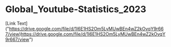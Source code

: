 # Global_Youtube-Statistics_2023

[Link Text] ("https://drive.google.com/file/d/1l6E1HS2Om5LyMUwBEn4wZ2kOvqY9r667/view)https://drive.google.com/file/d/1l6E1HS2Om5LyMUwBEn4wZ2kOvqY9r667/view")

